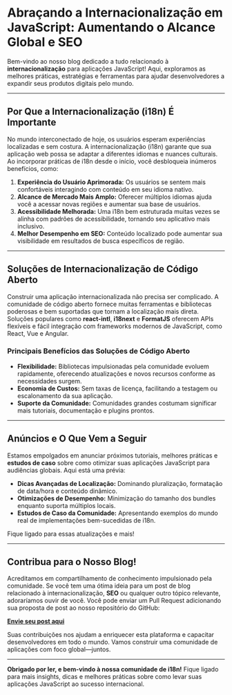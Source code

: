 # Abraçando a Internacionalização em JavaScript: Aumentando o Alcance Global e SEO

Bem-vindo ao nosso blog dedicado a tudo relacionado à **internacionalização** para aplicações JavaScript! Aqui, exploramos as melhores práticas, estratégias e ferramentas para ajudar desenvolvedores a expandir seus produtos digitais pelo mundo.

---

## Por Que a Internacionalização (i18n) É Importante

No mundo interconectado de hoje, os usuários esperam experiências localizadas e sem costura. A internacionalização (i18n) garante que sua aplicação web possa se adaptar a diferentes idiomas e nuances culturais. Ao incorporar práticas de i18n desde o início, você desbloqueia inúmeros benefícios, como:

1. **Experiência do Usuário Aprimorada:** Os usuários se sentem mais confortáveis interagindo com conteúdo em seu idioma nativo.
2. **Alcance de Mercado Mais Amplo:** Oferecer múltiplos idiomas ajuda você a acessar novas regiões e aumentar sua base de usuários.
3. **Acessibilidade Melhorada:** Uma i18n bem estruturada muitas vezes se alinha com padrões de acessibilidade, tornando seu aplicativo mais inclusivo.
4. **Melhor Desempenho em SEO:** Conteúdo localizado pode aumentar sua visibilidade em resultados de busca específicos de região.

---

## Soluções de Internacionalização de Código Aberto

Construir uma aplicação internacionalizada não precisa ser complicado. A comunidade de código aberto fornece muitas ferramentas e bibliotecas poderosas e bem suportadas que tornam a localização mais direta. Soluções populares como **react-intl**, **i18next** e **FormatJS** oferecem APIs flexíveis e fácil integração com frameworks modernos de JavaScript, como React, Vue e Angular.

### Principais Benefícios das Soluções de Código Aberto

- **Flexibilidade:** Bibliotecas impulsionadas pela comunidade evoluem rapidamente, oferecendo atualizações e novos recursos conforme as necessidades surgem.
- **Economia de Custos:** Sem taxas de licença, facilitando a testagem ou escalonamento da sua aplicação.
- **Suporte da Comunidade:** Comunidades grandes costumam significar mais tutoriais, documentação e plugins prontos.

---

## Anúncios e O Que Vem a Seguir

Estamos empolgados em anunciar próximos tutoriais, melhores práticas e **estudos de caso** sobre como otimizar suas aplicações JavaScript para audiências globais. Aqui está uma prévia:

- **Dicas Avançadas de Localização:** Dominando pluralização, formatação de data/hora e conteúdo dinâmico.
- **Otimizações de Desempenho:** Minimização do tamanho dos bundles enquanto suporta múltiplos locais.
- **Estudos de Caso da Comunidade:** Apresentando exemplos do mundo real de implementações bem-sucedidas de i18n.

Fique ligado para essas atualizações e mais!

---

## Contribua para o Nosso Blog!

Acreditamos em compartilhamento de conhecimento impulsionado pela comunidade. Se você tem uma ótima ideia para um post de blog relacionado à internacionalização, **SEO** ou qualquer outro tópico relevante, adoraríamos ouvir de você. Você pode enviar um Pull Request adicionando sua proposta de post ao nosso repositório do GitHub:

[**Envie seu post aqui**](https://github.com/aymericzip/intlayer/blob/main/blog)

Suas contribuições nos ajudam a enriquecer esta plataforma e capacitar desenvolvedores em todo o mundo. Vamos construir uma comunidade de aplicações com foco global—juntos.

---

**Obrigado por ler, e bem-vindo à nossa comunidade de i18n!** Fique ligado para mais insights, dicas e melhores práticas sobre como levar suas aplicações JavaScript ao sucesso internacional.
